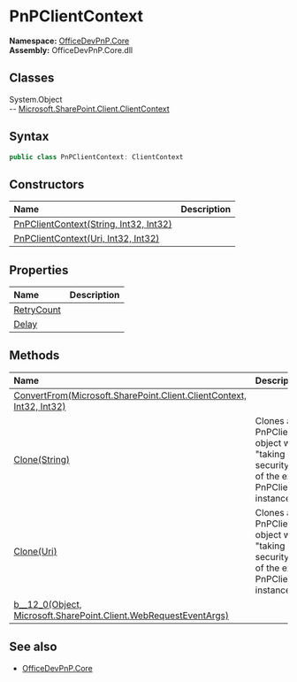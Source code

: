 # PnPClientContext

**Namespace:** [OfficeDevPnP.Core](OfficeDevPnP.Core.md)  
**Assembly:** OfficeDevPnP.Core.dll  
## Classes
System.Object  
-- [Microsoft.SharePoint.Client.ClientContext](Microsoft.SharePoint.Client.ClientContext.md)
## Syntax
```C#
public class PnPClientContext: ClientContext
```
## Constructors
|**Name**|**Description**|
|:-----|:-----|
| [PnPClientContext(String, Int32, Int32)](PnPClientContextconstructor1details.md) | 
| [PnPClientContext(Uri, Int32, Int32)](PnPClientContextconstructor1details.md) | 
## Properties
|**Name**|**Description**|
|:-----|:-----|
| [RetryCount](PnPClientContext.RetryCount.md) | 
| [Delay](PnPClientContext.Delay.md) | 
## Methods
|**Name**|**Description**|
|:-----|:-----|
| [ConvertFrom(Microsoft.SharePoint.Client.ClientContext, Int32, Int32)](PnPClientContextConvertFromMicrosoft.SharePoint.Client.ClientContextInt32Int32.md) | 
| [Clone(String)](PnPClientContextCloneString.md) | Clones a PnPClientContext object while "taking over" the security context of the existing PnPClientContext instance
| [Clone(Uri)](PnPClientContextCloneUri.md) | Clones a PnPClientContext object while "taking over" the security context of the existing PnPClientContext instance
| [<Clone>b__12_0(Object, Microsoft.SharePoint.Client.WebRequestEventArgs)](PnPClientContext<Clone>b__12_0ObjectMicrosoft.SharePoint.Client.WebRequestEventArgs.md) | 
## See also
- [OfficeDevPnP.Core](OfficeDevPnP.Core.md)
